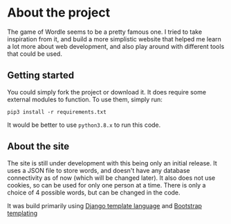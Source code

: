 # About the project
The game of Wordle seems to be a pretty famous one. I tried to take inspiration from it, and build a more simplistic website that helped me learn a lot more about web development, and also play around with different tools that could be used.

## Getting started
You could simply fork the project or download it. It does require some external modules to function. To use them, simply run:
```
pip3 install -r requirements.txt
```
It would be better to use `python3.8.x` to run this code.

## About the site
The site is still under development with this being only an initial release. It uses a JSON file to store words, and doesn't have any database connectivity as of now (which will be changed later). It also does not use cookies, so can be used for only one person at a time. There is only a choice of 4 possible words, but can be changed in the code.

It was build primarily using [Django template language](https://docs.djangoproject.com/en/4.0/ref/templates/language/) and [Bootstrap templating](https://getbootstrap.com/docs/5.1/getting-started/introduction/)